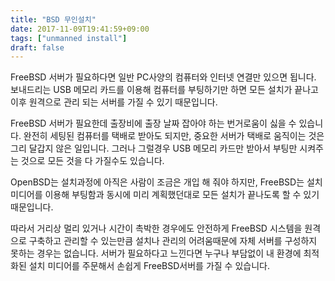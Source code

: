 ```yaml
---
title: "BSD 무인설치"
date: 2017-11-09T19:41:59+09:00
tags: ["unmanned install"]
draft: false
---
```

FreeBSD 서버가 필요하다면 일반 PC사양의 컴퓨터와 인터넷 연결만 있으면 됩니다. 보내드리는 USB 메모리 카드를 이용해 컴퓨터를 부팅하기만 하면 모든 설치가 끝나고 이후 원격으로 관리 되는 서버를 가질 수 있기 때문입니다.

<!--more-->

FreeBSD 서버가 필요한데 출장비에 출장 날짜 잡아야 하는 번거로움이 싫을 수 있습니다. 완전히 세팅된 컴퓨터를 택배로 받아도 되지만, 중요한 서버가 택배로 움직이는 것은 그리 달갑지 않은 일입니다. 그러나 그럴경우 USB 메모리 카드만 받아서 부팅만 시켜주는 것으로 모든 것을 다 가질수도 있습니다.

OpenBSD는 설치과정에 아직은 사람이 조금은 개입 해 줘야 하지만, FreeBSD는 설치 미디어를 이용해 부팅함과 동시에 미리 계획했던대로 모든 설치가 끝나도록 할 수 있기 때문입니다.

따라서 거리상 멀리 있거나 시간이 촉박한 경우에도 안전하게 FreeBSD 시스템을 원격으로 구축하고 관리할 수 있는만큼 설치나 관리의 어려움때문에 자체 서버를 구성하지 못하는 경우는 없습니다. 서버가 필요하다고 느낀다면 누구나 부담없이 내 환경에 최적화된 설치 미디어를 주문해서 손쉽게 FreeBSD서버를 가질 수 있습니다.
